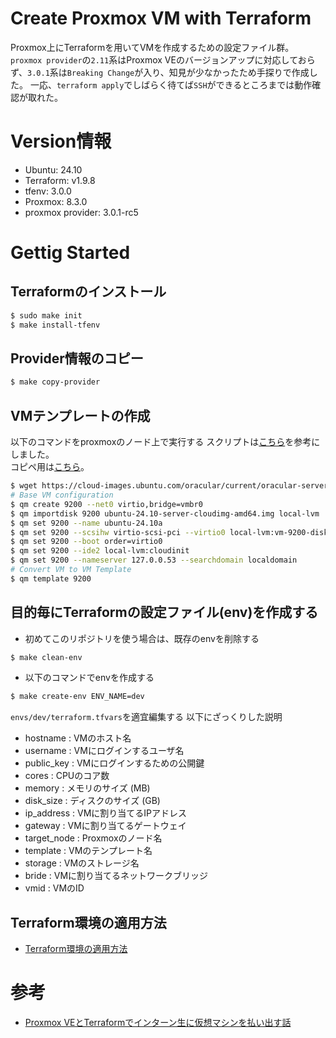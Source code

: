 # Create Proxmox VM with Terraform

Proxmox上にTerraformを用いてVMを作成するための設定ファイル群。  
`proxmox provider`の`2.11`系はProxmox VEのバージョンアップに対応しておらず、`3.0.1`系は`Breaking Change`が入り、知見が少なかったため手探りで作成した。
一応、`terraform apply`でしばらく待てば`SSH`ができるところまでは動作確認が取れた。

# Version情報

- Ubuntu: 24.10
- Terraform: v1.9.8
- tfenv: 3.0.0
- Proxmox: 8.3.0
- proxmox provider: 3.0.1-rc5

# Gettig Started

## Terraformのインストール

```sh
$ sudo make init
$ make install-tfenv
```

## Provider情報のコピー

```sh
$ make copy-provider
```

## VMテンプレートの作成

以下のコマンドをproxmoxのノード上で実行する
スクリプトは[こちら](https://qiita.com/ymbk990/items/bd3973d2b858eb86e334)を参考にしました。  
コピペ用は[こちら](./scripts/create-vm-template.sh)。

```bash
$ wget https://cloud-images.ubuntu.com/oracular/current/oracular-server-cloudimg-amd64.img -O ubuntu-24.10-server-cloudimg-amd64.img
# Base VM configuration
$ qm create 9200 --net0 virtio,bridge=vmbr0
$ qm importdisk 9200 ubuntu-24.10-server-cloudimg-amd64.img local-lvm
$ qm set 9200 --name ubuntu-24.10a
$ qm set 9200 --scsihw virtio-scsi-pci --virtio0 local-lvm:vm-9200-disk-0
$ qm set 9200 --boot order=virtio0
$ qm set 9200 --ide2 local-lvm:cloudinit
$ qm set 9200 --nameserver 127.0.0.53 --searchdomain localdomain
# Convert VM to VM Template
$ qm template 9200
```

## 目的毎にTerraformの設定ファイル(env)を作成する

- 初めてこのリポジトリを使う場合は、既存のenvを削除する

```sh
$ make clean-env
```

- 以下のコマンドでenvを作成する

```bash
$ make create-env ENV_NAME=dev
```

`envs/dev/terraform.tfvars`を適宜編集する
以下にざっくりした説明

- hostname : VMのホスト名
- username : VMにログインするユーザ名
- public_key : VMにログインするための公開鍵
- cores : CPUのコア数
- memory : メモリのサイズ (MB)
- disk_size : ディスクのサイズ (GB)
- ip_address : VMに割り当てるIPアドレス
- gateway : VMに割り当てるゲートウェイ
- target_node : Proxmoxのノード名
- template : VMのテンプレート名
- storage : VMのストレージ名
- bride : VMに割り当てるネットワークブリッジ
- vmid : VMのID

## Terraform環境の適用方法

- [Terraform環境の適用方法](./envs/example/README.md)

# 参考

- [Proxmox VEとTerraformでインターン生に仮想マシンを払い出す話](https://qiita.com/ymbk990/items/bd3973d2b858eb86e334)


